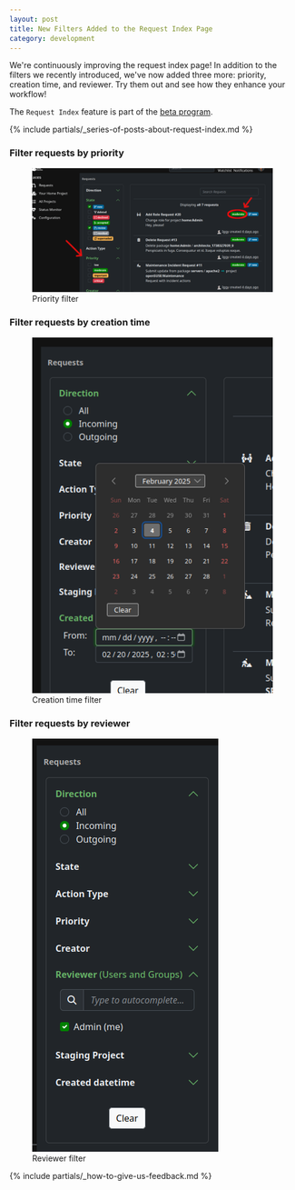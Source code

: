 ```yaml
---
layout: post
title: New Filters Added to the Request Index Page
category: development
---
```


We're continuously improving the request index page!
In addition to the filters we recently introduced, we've now added three more: priority, creation time, and reviewer.
Try them out and see how they enhance your workflow!

The `Request Index` feature is part of the [beta program](/2018/10/04/the-beta-program/).

{% include partials/_series-of-posts-about-request-index.md %}


### Filter requests by priority

<figure>
  <img src="/images/posts/2025-02-07/filter-by-priority.png" alt="Screenshot of the priority filter" />
  <figcaption>Priority filter</figcaption>
</figure>


### Filter requests by creation time

<figure>
  <img src="/images/posts/2025-02-07/filter-by-creation-time.png" alt="Screenshot of the creation time filter" />
  <figcaption>Creation time filter</figcaption>
</figure>


### Filter requests by reviewer

<figure>
  <img src="/images/posts/2025-02-07/filter-by-reviewer.png" alt="Screenshot of the reviewer filter" />
  <figcaption>Reviewer filter</figcaption>
</figure>

{% include partials/_how-to-give-us-feedback.md %}
